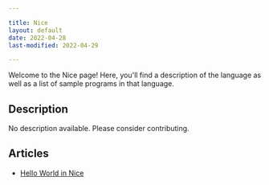 ```yaml
---

title: Nice
layout: default
date: 2022-04-28
last-modified: 2022-04-29

---
```


Welcome to the Nice page! Here, you'll find a description of the language as well as a list of sample programs in that language.

## Description

No description available. Please consider contributing.

## Articles

- [Hello World in Nice](https://sampleprograms.io/projects/hello-world/nice)